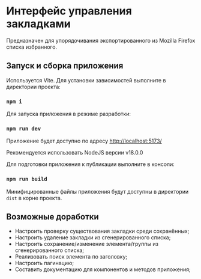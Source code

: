 # Интерфейс управления закладками

Предназначен для упорядочивания экспортированного из Mozilla Firefox списка избранного.

## Запуск и сборка приложения

Используется Vite. Для установки зависимостей выполните в директории проекта:

### `npm i`

Для запуска приложения в режиме разработки:

### `npm run dev`

Приложение будет доступно по адресу [http://localhost:5173/](http://localhost:5173/)

Рекомендуется использовать NodeJS версии v18.0.0

Для подготовки приложения к публикации выполните в консоли:

### `npm run build`

Минифицированные файлы приложения будут доступны в директории `dist` в корне проекта.

## Возможные доработки

- Настроить проверку существования закладки среди сохранённых;
- Настроить удаление закладки из сгенерированного списка;
- Настроить сохранение/изменение элемента/группы из сгенерированного списка;
- Реализовать поиск элемента по заголовку;
- Настроить пагинацию;
- Составить документацию для компонентов и методов приложения;
